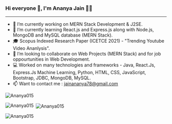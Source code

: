### Hi everyone 👋, I'm Ananya Jain 👩‍💻

--------------
- 🔭 I’m currently working on MERN Stack Development & J2SE.
- 🌱 I’m currently learning React.js and Express.js along with Node.js, MongoDB and MySQL database (MERN Stack).
- 🎓 Scopus Indexed Research Paper (ICETCE 2021) - "Trending Youtube Video Ananlysis".
- 👯 I’m looking to collaborate on Web Projects (MERN Stack) and for job oppourtunities in Web Development.
- 💻 Worked on many technologies and frameworks - Java, React.Js, Express.Js Machine Learning, Python, HTML, CSS, JavaScript, Bootstrap, JDBC, MongoDB, MySQL.
- 📫 Want to contact me : jainananya78@gmail.com

<p align="left"><img src="https://komarev.com/ghpvc/?username=Ananya015" alt="Ananya015"/> </p>

<p><img align="left" src="https://github-readme-stats.vercel.app/api/top-langs?username=Ananya015&show_icons=true&locale=en&layout=compact" alt="Ananya015" /></p>

<p>&nbsp;<img align="center" src="https://github-readme-stats.vercel.app/api?username=Ananya015&show_icons=true&locale=en" alt="Ananya015" /></p>

<p><img align="center" src="https://github-readme-streak-stats.herokuapp.com/?user=Ananya015&" alt="Ananya015" /></p>
